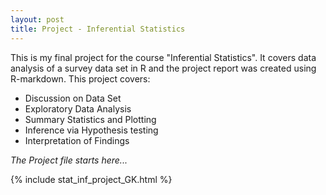 ```yaml
---
layout: post
title: Project - Inferential Statistics
---
```


This is my final project for the course "Inferential Statistics". 
It covers data analysis of a survey data set in R and the project report was created using R-markdown.
This project covers:

 * Discussion on Data Set
 * Exploratory Data Analysis
 * Summary Statistics and Plotting
 * Inference via Hypothesis testing
 * Interpretation of Findings


*The Project file starts here...*


{% include stat_inf_project_GK.html %}
